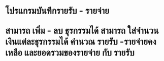 <h1> โปรแกรมบันทึกรายรับ - รายจ่าย
  
  สามารถ เพิ่ม - ลบ ธุรกรรมได้
  สามารถ ใส่จำนวนเงินแต่ละธุรกรรมได้
  คำนวณ รายรับ -รายจ่ายคงเหลือ
  และยอดรวมของรายจ่าย กับ รายรับ
